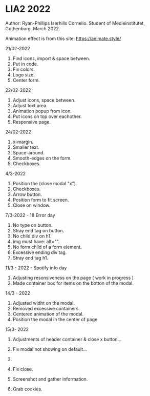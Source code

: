 # LIA2 2022
Author: Ryan-Phillips Iserhills Cornelio.
Student of Medieinstitutet, Gothenburg.
March 2022. 

Animation effect is from this site: https://animate.style/

21/02-2022

1. Find icons, import & space between.
2. Put in code.
3. Fix colors.
4. Logo size.
5. Center form.


22/02-2022

1. Adjust icons, space between.
2. Adjust text area.
3. Animation popup from icon.
4. Put icons on top over eachother.
5. Responsive page.

24/02-2022

1. x-margin.
2. Smaller text.
3. Space-around.
4. Smooth-edges on the form.
5. Checkboxes.

4/3-2022

1. Position the (close modal "x").
2. Checkboxes.
3. Arrow button.
4. Position form to fit screen.
5. Close on window.

7/3-2022 - 18 Error day

1. No type on button.
2. Stray end tag on button.
3. No child div on h1.
4. img must have: alt="".
5. No form child of a form element.
6. Excessive ending div tag.
7. Stray end tag h1.

11/3 - 2022 - Spotify info day

1. Adjusting resonsiveness on the page ( work in progress )
2. Made container box for items on the botton of the modal.

14/3 - 2022 

1. Adjusted widht on the modal.
2. Removed excessive containers.
3. Centered animation of the modal.
4. Position the modal in the center of page

15/3- 2022

1. Adjustments of header container & close x button...
2. Fix modal not showing on default...
3. 

1. Fix close.
2. Screenshot and gather information.
3. Grab cookies.